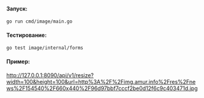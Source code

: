 #### Запуск:

```go run cmd/image/main.go```

#### Тестирование:

```go test image/internal/forms```

#### Пример:

http://127.0.0.1:8090/api/v1/resize?width=100&height=100&url=http%3A%2F%2Fimg.amur.info%2Fres%2Fnews%2F154540%2F660x440%2F96d97bbf7cccf2be0d12f6c9c403471d.jpg


